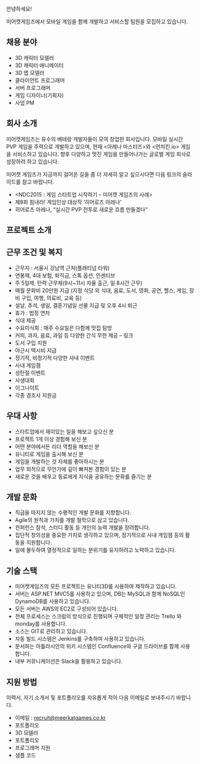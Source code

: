 안녕하세요!

미어캣게임즈에서 모바일 게임을 함께 개발하고 서비스할 팀원을 모집하고 있습니다.

## 채용 분야

 - 3D 캐릭터 모델러
 - 3D 캐릭터 애니메이터
 - 3D 맵 모델러  
 - 클라이언트 프로그래머
 - 서버 프로그래머
 - 게임 디자이너(기획자)
 - 사업 PM


## 회사 소개

미어캣게임즈는 유수의 베테랑 개발자들이 모여 창업한 회사입니다. 모바일 실시간 PVP 게임을 주력으로 개발하고 있으며, 현재 <아레나 마스터즈>와 <먼치킨.io> 게임을 서비스하고 있습니다. 향후 다양하고 멋진 게임을 만들어나가는 글로벌 게임 회사로 성장하려 하고 있습니다.

미어캣 게임즈가 지금까지 걸어온 길을 좀 더 자세히 알고 싶으시다면 다음 링크의 슬라이드를 참고 바랍니다.

 - <NDC2015 : 게임 스타트업 시작하기 – 미어캣 게임즈의 사례>
 - 제8회 힘내라! 게임인상 대상작 ‘히어로즈 아레나’
 - 히어로즈 아레나, “실시간 PVP 전투로 새로운 흐름 만들겠다”

## 프로젝트 소개



## 근무 조건 및 복지

 - 근무지 : 서울시 강남역 근처(플래티넘 타워)
 - 연봉제, 4대 보험, 퇴직금, 스톡 옵션, 인센티브
 - 주 5일제, 탄력 근무제(9시~11시 자율 출근, 일 8시간 근무)
 - 매월 문화비 20만원 지급 (지정 식당 외 식대, 음료, 도서, 영화, 공연, 헬스, 게임, 장비 구입, 여행, 의료비, 교육 등)
 - 설날, 추석, 생일, 결혼기념일 선물 지급 및 오후 4시 퇴근
 - 휴가 : 법정 연차
 - 식대 제공
 - 수요미식회 : 매주 수요일은 다함께 맛집 탐방
 - 커피, 과자, 음료, 과일 등 다양한 간식 무한 제공 – 링크
 - 도서 구입 지원
 - 야근시 택시비 지급
 - 정기적, 비정기적 다양한 사내 이벤트
  - 사내 게임잼
  - 성탄절 이벤트
  - 사생대회
  - 이그나이트
 - 각종 경조사 지원금


## 우대 사항

 - 스타트업에서 재미있는 일을 해보고 싶으신 분
 - 프로젝트 1개 이상 경험해 보신 분
 - 어떤 분야에서든 리더 역할을 해보신 분
 - 유니티로 게임을 출시해 보신 분
 - 게임을 개발하는 것 자체를 좋아하시는 분
 - 업무 외적으로 무언가에 깊이 빠져본 경험이 있는 분
 - 새로운 것을 배우고 동료에게 지식을 공유하는 문화를 즐기는 분


## 개발 문화

 - 직급을 따지지 않는 수평적인 개발 문화를 지향합니다.
 - Agile의 원칙과 가치를 개발 철학으로 삼고 있습니다.
 - 컨퍼런스 참석, 스터디 활동 등 개인의 능력 개발을 장려합니다.
 - 집단적 창의성을 중요한 가치로 생각하고 있으며, 정기적으로 사내 게임잼 등의 활동을 지원합니다.
 - 일에 몰두하여 열정적으로 일하는 분위기를 유지하려고 노력하고 있습니다.
 
## 기술 스택

 - 미어캣게임즈의 모든 프로젝트는 유니티3D를 사용하여 제작하고 있습니다.
 - 서버는 ASP.NET MVC5를 사용하고 있으며, DB는 MySQL과 함께 NoSQL인 DynamoDB를 사용하고 있습니다.
 - 모든 서버는 AWS의 EC2로 구성되어 있습니다.
 - 전체 프로세스는 스크럼의 방식으로 진행되며 구체적인 일정 관리는 Trello 와 monday를 사용합니다.
 - 소스는 GIT로 관리하고 있습니다.
 - 자동 빌드 시스템은 Jenkins를 구축하여 사용하고 있습니다.
 - 문서화는 아틀라시안의 위키 시스템인 Confluence와 구글 드라이브를 함께 사용합니다.
 - 내부 커뮤니케이션은 Slack을 활용하고 있습니다.
 
## 지원 방법

이력서, 자기 소개서 및 포트폴리오를 자유롭게 적어 다음 이메일로 보내주시기 바랍니다.

 - 이메일 : recruit@meerkatgames.co.kr
 - 포트폴리오
  - 3D 모델러
   - 포트폴리오
  - 프로그래머 지원
   - 샘플 코드
  
